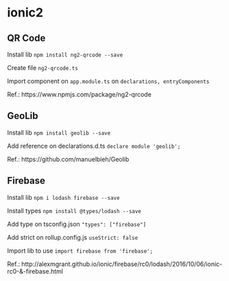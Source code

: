 # ionic2
<h2>QR Code</h2>
<p>Install lib <code>npm install ng2-qrcode --save</code></p>
<p>Create file <code>ng2-qrcode.ts</code></p>
<p>Import component on <code>app.module.ts</code> on <code>declarations, entryComponents</code></p>
<p>Ref.: https://www.npmjs.com/package/ng2-qrcode</p>

<h2>GeoLib</h2>
<p>Install lib <code>npm install geolib --save</code></p>
<p>Add reference on declarations.d.ts <code>declare module 'geolib';</code></p>
<p>Ref.: https://github.com/manuelbieh/Geolib</p>

<h2>Firebase</h2>
<p>Install lib <code>npm i lodash firebase --save</code></p>
<p>Install types <code>npm install @types/lodash --save</code></p>
<p>Add type on tsconfig.json <code>"types": ["firebase"]</code></p>
<p>Add strict on rollup.config.js <code>useStrict: false</code></p>
<p>Import lib to use <code>import firebase from 'firebase';</code></p>
<p>Ref.: http://alexmgrant.github.io/ionic/firebase/rc0/lodash/2016/10/06/ionic-rc0-&-firebase.html </p>
